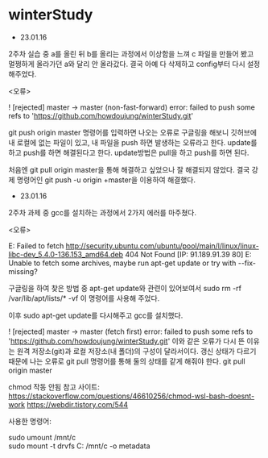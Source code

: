 # winterStudy
- 23.01.16

2주차 실습 중 a를 올린 뒤 b를 올리는 과정에서 이상함을 느껴 c 파일을 만들어 봤고
멀쩡하게 올라가던 a와 달리 안 올라갔다. 결국 아예 다 삭제하고 config부터 다시 설정해주었다.

<오류>

 ! [rejected]        master -> master (non-fast-forward)
error: failed to push some refs to 'https://github.com/howdoujung/winterStudy.git'

git push origin master 명령어를 입력하면 나오는 오류로 구글링을 해보니 깃허브에 내 로컬에 없는 파일이
있고, 내 파일을 push 하면 발생하는 오류라고 한다. update를 하고 push를 하면 해결된다고 한다.
update방법은 pull을 하고 push를 하면 된다.

처음엔 git pull origin master을 통해 해결하고 싶었으나 잘 해결되지 않았다.
결국 강제 명령어인 git push -u origin +master을 이용하여 해결했다.

- 23.01.16

2주차 과제 중 gcc를 설치하는 과정에서 2가지 에러를 마주쳤다.

<오류>

E: Failed to fetch http://security.ubuntu.com/ubuntu/pool/main/l/linux/linux-libc-dev_5.4.0-136.153_amd64.deb  404  Not Found [IP: 91.189.91.39 80]
E: Unable to fetch some archives, maybe run apt-get update or try with --fix-missing?
 
 구글링을 하여 찾은 방법 중 apt-get update와 관련이 있어보여서
 sudo rm -rf /var/lib/apt/lists/* -vf 이 명령어를 사용해 주었다.
 
 이후 sudo apt-get update를 다시해주고 gcc를 설치했다.
 
  ! [rejected]        master -> master (fetch first)
error: failed to push some refs to 'https://github.com/howdoujung/winterStudy.git'
이와 같은 오류가 다시 뜬 이유는 원격 저장소(git)과 로컬 저장소(내 폴더)의 구성이 달라서이다.
갱신 상태가 다르기 때문에 나는 오류로 git pull 명령어를 통해 둘의 상태를 같게 해줘야 한다.
git pull origin master

chmod 작동 안됨
참고 사이트: <br>
https://stackoverflow.com/questions/46610256/chmod-wsl-bash-doesnt-work
https://webdir.tistory.com/544

사용한 명령어: 

sudo umount /mnt/c <br>
sudo mount -t drvfs C: /mnt/c -o metadata
